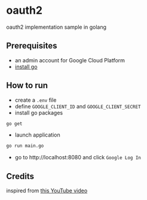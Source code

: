 # oauth2

oauth2 implementation sample in golang

## Prerequisites
- an admin account for Google Cloud Platform
- [install go](https://golang.org/doc/install)

## How to run

- create a `.env` file
- define `GOOGLE_CLIENT_ID` and `GOOGLE_CLIENT_SECRET`
- install go packages

```bash
go get
```

- launch application

```bash
go run main.go
```

- go to http://localhost:8080 and click `Google Log In`


## Credits

inspired from [this YouTube video](https://youtu.be/OdyXIi6DGYw)